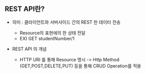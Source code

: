 ## REST API란? 
* 의미 : 클라이언트와 서버사이드 간의 REST 한 데이터 전송 
  * Resource의 표현에의 한 상태 전달 
  * EX) GET studentNumber/1

* REST API 의 개념
  * HTTP URI 를 통해 Resource 명시 -> Http Method (GET,POST,DELETE,PUT) 등을 통해 CRUD Operation를 적용   
 


